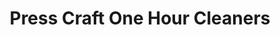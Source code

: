 ---
title: "Press Craft One Hour Cleaners"
url: /carmel/press-craft-one-hour-cleaners/
shop: laundry
---